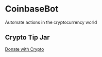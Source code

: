 # CoinbaseBot
Automate actions in the cryptocurrency world

## Crypto Tip Jar
<a rel="noreferrer" target="_blank" href="https://commerce.coinbase.com/checkout/e9376310-16a6-4195-acad-69b3da9cd7f4">Donate with Crypto</a>
